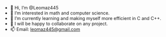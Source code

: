 - 👋 Hi, I’m @Leomaz445
- 👀 I’m interested in math and computer science.
- 🌱 I’m currently learning and making myself more efficient in C and C++.
- 💞️ I will be happy to collaborate on any project.
- 📫 Email: leomaz445@gmail.com

<!---
Leomaz445/Leomaz445 is a ✨ special ✨ repository because its `README.md` (this file) appears on your GitHub profile.
You can click the Preview link to take a look at your changes.
--->
